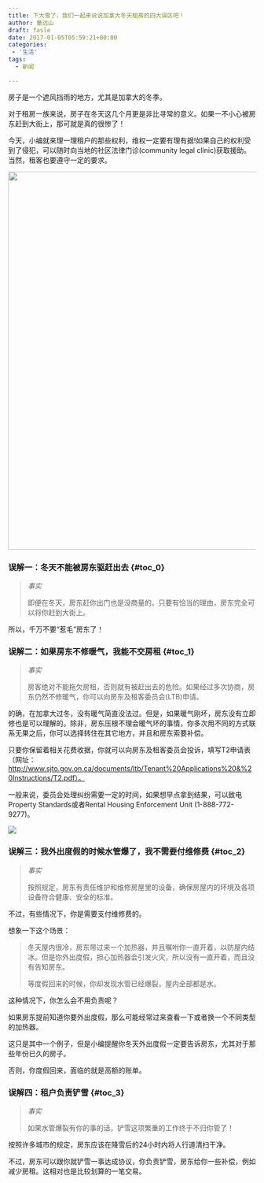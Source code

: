```yaml
---
title: 下大雪了，我们一起来说说加拿大冬天租房的四大误区吧！
author: 童远山
draft: fasle
date: 2017-01-05T05:59:21+00:00
categories:
 - '生活'
tags:
  - 新闻

---
```

房子是一个遮风挡雨的地方，尤其是加拿大的冬季。

对于租房一族来说，房子在冬天这几个月更是非比寻常的意义。如果一不小心被房东赶到大街上，那可就是真的很惨了！

今天，小编就来理一理租户的那些权利，维权一定要有理有据!如果自己的权利受到了侵犯，可以随时向当地的社区法律门诊(community legal clinic)获取援助。当然，租客也要遵守一定的要求。

<img decoding="async" loading="lazy" class="alignnone size-full" src="http://ocai8wgoe.bkt.clouddn.com/post/201701/04.jpg" width="1024" height="768" /> 

### 误解一：冬天不能被房东驱赶出去 {#toc_0}

> _事实_
> 
> 即便在冬天，房东赶你出门也是没商量的。只要有恰当的理由，房东完全可以将你赶到大街上。

所以，千万不要“惹毛”房东了！

### 误解二：如果房东不修暖气，我能不交房租 {#toc_1}

> _事实_
> 
> 房客绝对不能拖欠房租，否则就有被赶出去的危险。如果经过多次协商，房东仍然不修暖气，你可以向房东及租客委员会(LTB)申请。

的确，在加拿大过冬，没有暖气简直没法过。但是，如果暖气刚坏，房东没有立即修也是可以理解的。除非，房东压根不理会暖气坏的事情，你多次用不同的方式联系无果之后，你可以选择转住在其它地方，并且和房东索要补偿。

只要你保留着相关花费收据，你就可以向房东及租客委员会投诉，填写T2申请表（网址：http://www.sjto.gov.on.ca/documents/ltb/Tenant%20Applications%20&%20Instructions/T2.pdf）。

一般来说，委员会处理纠纷需要一定的时间，如果想早点拿到结果，可以致电Property Standards或者Rental Housing Enforcement Unit (1-888-772-9277)。

<img decoding="async" src="http://ocai8wgoe.bkt.clouddn.com/post/201701/02.jpg" /> 

### 误解三：我外出度假的时候水管爆了，我不需要付维修费 {#toc_2}

> _事实_
> 
> 按照规定，房东有责任维护和维修房屋里的设备，确保房屋内的环境及各项设备符合健康、安全的标准。

不过，有些情况下，你是需要支付维修费的。

想象一下这个场景：

> 冬天屋内很冷，房东带过来一个加热器，并且嘱咐你一直开着，以防屋内结冰。但是你外出度假，担心加热器会引发火灾，所以没有一直开着，而且没有告知房东。
> 
> 等度假回来的时候，你却发现水管已经爆裂，屋内全部都是水。

这种情况下，你怎么会不用负责呢？

如果房东提前知道你要外出度假，那么可能经常过来查看一下或者换一个不同类型的加热器。

这只是其中一个例子，但是小编提醒你冬天外出度假一定要告诉房东，尤其对于那些年份已久的房子。

否则，你度假回来，面临的就是高额的账单。

### 误解四：租户负责铲雪 {#toc_3}

> _事实_
> 
> 如果水管爆裂有你的事的话，铲雪这项繁重的工作终于不归你管了！

按照许多城市的规定，房东应该在降雪后的24小时内将人行道清扫干净。

不过，房东可以跟你就铲雪一事达成协议，你负责铲雪，房东给你一些补偿，例如减少房租。这相对也是比较划算的一笔交易。
